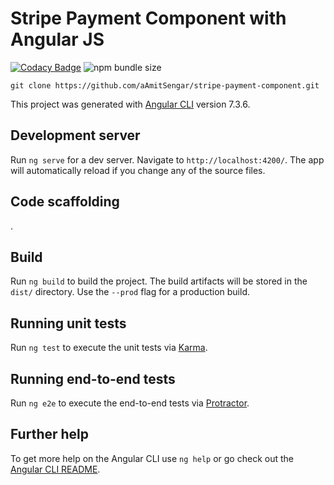 # Stripe Payment Component with Angular JS
[![Codacy Badge](https://api.codacy.com/project/badge/Grade/a35aee2aecd8403a9d9e67748d6fe908)](https://app.codacy.com/app/aAmitSengar/stripe-payment-component?utm_source=github.com&utm_medium=referral&utm_content=aAmitSengar/stripe-payment-component&utm_campaign=Badge_Grade_Dashboard)
![npm bundle size](https://img.shields.io/bundlephobia/min/stripe-payment-component.svg)


`git clone https://github.com/aAmitSengar/stripe-payment-component.git`

This project was generated with [Angular CLI](https://github.com/angular/angular-cli) version 7.3.6.

## Development server

Run `ng serve` for a dev server. Navigate to `http://localhost:4200/`. The app will automatically reload if you change any of the source files.

## Code scaffolding
.

## Build

Run `ng build` to build the project. The build artifacts will be stored in the `dist/` directory. Use the `--prod` flag for a production build.

## Running unit tests

Run `ng test` to execute the unit tests via [Karma](https://karma-runner.github.io).

## Running end-to-end tests

Run `ng e2e` to execute the end-to-end tests via [Protractor](http://www.protractortest.org/).

## Further help

To get more help on the Angular CLI use `ng help` or go check out the [Angular CLI README](https://github.com/angular/angular-cli/blob/master/README.md).
